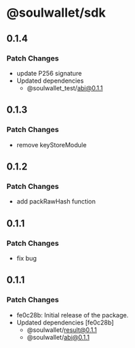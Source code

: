 # @soulwallet/sdk

## 0.1.4

### Patch Changes

- update P256 signature
- Updated dependencies
  - @soulwallet_test/abi@0.1.1

## 0.1.3

### Patch Changes

- remove keyStoreModule

## 0.1.2

### Patch Changes

- add packRawHash function

## 0.1.1

### Patch Changes

- fix bug

## 0.1.1

### Patch Changes

- fe0c28b: Initial release of the package.
- Updated dependencies [fe0c28b]
  - @soulwallet/result@0.1.1
  - @soulwallet/abi@0.1.1
